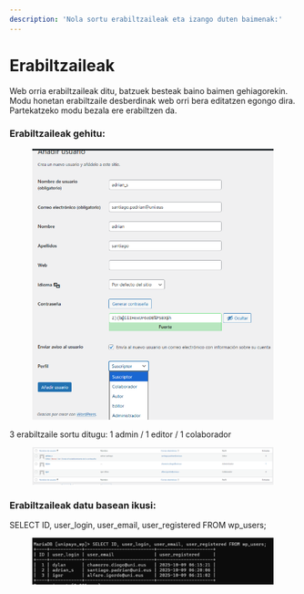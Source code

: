 ```yaml
---
description: 'Nola sortu erabiltzaileak eta izango duten baimenak:'
---
```


# Erabiltzaileak

Web orria erabiltzaileak ditu, batzuek besteak baino baimen gehiagorekin. Modu honetan erabiltzaile desberdinak web orri bera editatzen egongo dira. Partekatzeko modu bezala ere erabiltzen da.

### Erabiltzaileak gehitu:

<figure><img src="../.gitbook/assets/unknown (10) (1) (1).png" alt="" width="562"><figcaption></figcaption></figure>

3 erabiltzaile sortu ditugu: 1 admin / 1 editor / 1 colaborador

<figure><img src="../.gitbook/assets/unknown (11) (1).png" alt=""><figcaption></figcaption></figure>

### Erabiltzaileak datu basean ikusi:

SELECT ID, user\_login, user\_email, user\_registered FROM wp\_users;

<figure><img src="../.gitbook/assets/unknown (12).png" alt=""><figcaption></figcaption></figure>
